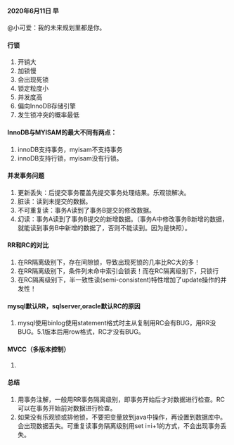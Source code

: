 #### 2020年6月11日 早
@小可爱：我的未来规划里都是你。

#### 行锁
1. 开销大
2. 加锁慢
3. 会出现死锁
4. 锁定粒度小
5. 并发度高
6. 偏向InnoDB存储引擎
7. 发生锁冲突的概率最低

#### InnoDB与MYISAM的最大不同有两点：
1. innoDB支持事务，myisam不支持事务
2. innoDB支持行锁，myisam没有行锁。

#### 并发事务问题
1. 更新丢失：后提交事务覆盖先提交事务处理结果。乐观锁解决。
2. 脏读：读到未提交的数据。
3. 不可重复读：事务A读到了事务B提交的修改数据。
4. 幻读：事务A读到了事务B提交的新增数据。（事务A中修改事务B新增的数据，就能读到事务B中新增的数据了，否则不能读到。因为是快照）。

#### RR和RC的对比
1. 在RR隔离级别下，存在间隙锁，导致出现死锁的几率比RC大的多！
2. 在RR隔离级别下，条件列未命中索引会锁表！而在RC隔离级别下，只锁行
3. 在RC隔离级别下，半一致性读(semi-consistent)特性增加了update操作的并发性！


#### mysql默认RR，sqlserver,oracle默认RC的原因
1. mysql使用binlog使用statement格式时主从复制用RC会有BUG，用RR没BUG。5.1版本后用row格式，RC才没有BUG。


#### MVCC（多版本控制）
1.

#### 总结
1. 用事务注解，一般用RR事务隔离级别，即事务开始后才对数据进行检查。RC可以在事务开始前对数据进行检查。
2. 如果没有乐观锁或排他锁，不要把变量放到java中操作，再设置到数据库中。会出现数据丢失。可重复读事务隔离级别用set i=i+1的方式，不会出现事务丢失。
